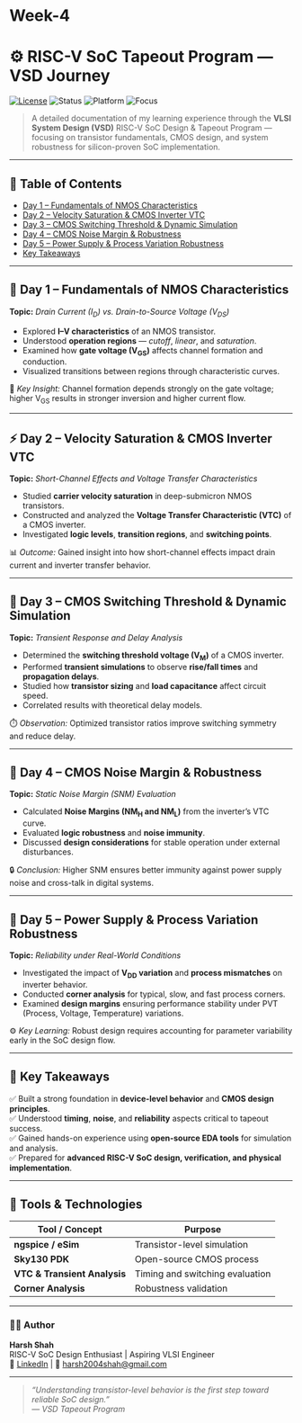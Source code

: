 # Week-4
# ⚙️ RISC-V SoC Tapeout Program — VSD Journey  
[![License](https://img.shields.io/badge/license-MIT-blue.svg)](LICENSE)
![Status](https://img.shields.io/badge/Progress-Completed-success)
![Platform](https://img.shields.io/badge/Platform-OpenSource%20EDA-lightgrey)
![Focus](https://img.shields.io/badge/Focus-RISC--V%20SoC%20Design-orange)

> A detailed documentation of my learning experience through the **VLSI System Design (VSD)** RISC-V SoC Design & Tapeout Program — focusing on transistor fundamentals, CMOS design, and system robustness for silicon-proven SoC implementation.

---

## 🧭 Table of Contents
- [Day 1 – Fundamentals of NMOS Characteristics](#-day-1--fundamentals-of-nmos-characteristics)
- [Day 2 – Velocity Saturation & CMOS Inverter VTC](#-day-2--velocity-saturation--cmos-inverter-vtc)
- [Day 3 – CMOS Switching Threshold & Dynamic Simulation](#-day-3--cmos-switching-threshold--dynamic-simulation)
- [Day 4 – CMOS Noise Margin & Robustness](#-day-4--cmos-noise-margin--robustness)
- [Day 5 – Power Supply & Process Variation Robustness](#-day-5--power-supply--process-variation-robustness)
- [Key Takeaways](#-key-takeaways)

---

## 🧩 **Day 1 – Fundamentals of NMOS Characteristics**

**Topic:** *Drain Current (I<sub>D</sub>) vs. Drain-to-Source Voltage (V<sub>DS</sub>)*  

- Explored **I–V characteristics** of an NMOS transistor.  
- Understood **operation regions** — *cutoff*, *linear*, and *saturation*.  
- Examined how **gate voltage (V<sub>GS</sub>)** affects channel formation and conduction.  
- Visualized transitions between regions through characteristic curves.  

🧠 *Key Insight:* Channel formation depends strongly on the gate voltage; higher V<sub>GS</sub> results in stronger inversion and higher current flow.

---

## ⚡ **Day 2 – Velocity Saturation & CMOS Inverter VTC**

**Topic:** *Short-Channel Effects and Voltage Transfer Characteristics*  

- Studied **carrier velocity saturation** in deep-submicron NMOS transistors.  
- Constructed and analyzed the **Voltage Transfer Characteristic (VTC)** of a CMOS inverter.  
- Investigated **logic levels**, **transition regions**, and **switching points**.  

📊 *Outcome:* Gained insight into how short-channel effects impact drain current and inverter transfer behavior.

---

## 🔁 **Day 3 – CMOS Switching Threshold & Dynamic Simulation**

**Topic:** *Transient Response and Delay Analysis*  

- Determined the **switching threshold voltage (V<sub>M</sub>)** of a CMOS inverter.  
- Performed **transient simulations** to observe **rise/fall times** and **propagation delays**.  
- Studied how **transistor sizing** and **load capacitance** affect circuit speed.  
- Correlated results with theoretical delay models.  

⏱️ *Observation:* Optimized transistor ratios improve switching symmetry and reduce delay.

---

## 🧠 **Day 4 – CMOS Noise Margin & Robustness**

**Topic:** *Static Noise Margin (SNM) Evaluation*  

- Calculated **Noise Margins (NM<sub>H</sub> and NM<sub>L</sub>)** from the inverter’s VTC curve.  
- Evaluated **logic robustness** and **noise immunity**.  
- Discussed **design considerations** for stable operation under external disturbances.  

🔒 *Conclusion:* Higher SNM ensures better immunity against power supply noise and cross-talk in digital systems.

---

## 🔋 **Day 5 – Power Supply & Process Variation Robustness**

**Topic:** *Reliability under Real-World Conditions*  

- Investigated the impact of **V<sub>DD</sub> variation** and **process mismatches** on inverter behavior.  
- Conducted **corner analysis** for typical, slow, and fast process corners.  
- Examined **design margins** ensuring performance stability under PVT (Process, Voltage, Temperature) variations.  

⚙️ *Key Learning:* Robust design requires accounting for parameter variability early in the SoC design flow.

---

## 🧠 **Key Takeaways**

✅ Built a strong foundation in **device-level behavior** and **CMOS design principles**.  
✅ Understood **timing**, **noise**, and **reliability** aspects critical to tapeout success.  
✅ Gained hands-on experience using **open-source EDA tools** for simulation and analysis.  
✅ Prepared for **advanced RISC-V SoC design, verification, and physical implementation**.

---

## 🧰 Tools & Technologies
| Tool / Concept | Purpose |
|----------------|----------|
| **ngspice / eSim** | Transistor-level simulation |
| **Sky130 PDK** | Open-source CMOS process |
| **VTC & Transient Analysis** | Timing and switching evaluation |
| **Corner Analysis** | Robustness validation |

---

### 👨‍💻 Author
**Harsh Shah**  
RISC-V SoC Design Enthusiast | Aspiring VLSI Engineer  
🔗 [LinkedIn](https://www.linkedin.com/in/harsh-shah-51a10521b/)  |  📧 harsh2004shah@gmail.com  

---

> *“Understanding transistor-level behavior is the first step toward reliable SoC design.”*  
> — *VSD Tapeout Program*
